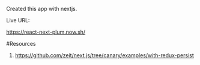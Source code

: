 Created this app with nextjs. 

Live URL:

https://react-next-plum.now.sh/


#Resources

1. https://github.com/zeit/next.js/tree/canary/examples/with-redux-persist

